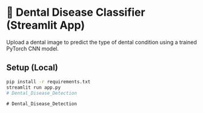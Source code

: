 # 🦷 Dental Disease Classifier (Streamlit App)

Upload a dental image to predict the type of dental condition using a trained PyTorch CNN model.

## Setup (Local)

```bash
pip install -r requirements.txt
streamlit run app.py
#   D e n t a l _ D i s e a s e _ D e t e c t i o n  
 #   D e n t a l _ D i s e a s e _ D e t e c t i o n  
 